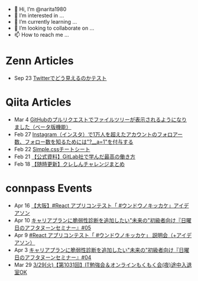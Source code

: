 - 👋 Hi, I’m @narita1980
- 👀 I’m interested in ...
- 🌱 I’m currently learning ...
- 💞️ I’m looking to collaborate on ...
- 📫 How to reach me ...

# Zenn Articles

<!-- profile updater begin: zenn -->
- Sep 23 [Twitterでどう見えるのかテスト](https://zenn.dev/narita1980/articles/cbb21f8d7f785752d6ac)
<!-- profile updater end: zenn -->

# Qiita Articles

<!-- profile updater begin: qiita -->
- Mar 4 [GitHubのプルリクエストでファイルツリーが表示されるようになりました（ベータ版機能）](https://qiita.com/narita1980/items/bee2c5232342a51e0415)
- Feb 27 [Instagram（インスタ）で1万人を超えたアカウントのフォロアー数、フォロー数を知るためには"?__a=1"を付与する](https://qiita.com/narita1980/items/630b7014fa893461b991)
- Feb 22 [Simple.cssチートシート](https://qiita.com/narita1980/items/fd2ccf0e91944aab9fd5)
- Feb 21 [【公式資料】GitLab社で学んだ最高の働き方](https://qiita.com/narita1980/items/d7d142c2bb6312cb9ad6)
- Feb 18 [【随時更新】クレしんチャレンジまとめ](https://qiita.com/narita1980/items/03d9a24b7ac1fdf81b18)
<!-- profile updater end: qiita -->

# connpass Events

<!-- profile updater begin: connpass -->
- Apr 16 [【大阪】#React アプリコンテスト「 #ウンドウノキッカケ」アイデアソン](https://appcon.connpass.com/event/242408/)
- Apr 10 [キャリアプランに脆弱性診断を追加したい"未来の"初級者向け『日曜日のアフタヌーンセミナー』#05](https://kabuto.connpass.com/event/242939/)
- Apr 9 [#React アプリコンテスト「 #ウンドウノキッカケ」 説明会（+アイデアソン）](https://appcon.connpass.com/event/241707/)
- Apr 3 [キャリアプランに脆弱性診断を追加したい"未来の"初級者向け『日曜日のアフタヌーンセミナー』#04](https://kabuto.connpass.com/event/242937/)
- Mar 29 [3/29(火)【第1031回】IT勉強会＆オンラインもくもく会(夜)途中入退室OK](https://no-genre-mokumoku.connpass.com/event/242936/)
<!-- profile updater end: connpass -->

<!---
narita1980/narita1980 is a ✨ special ✨ repository because its `README.md` (this file) appears on your GitHub profile.
You can click the Preview link to take a look at your changes.
--->
